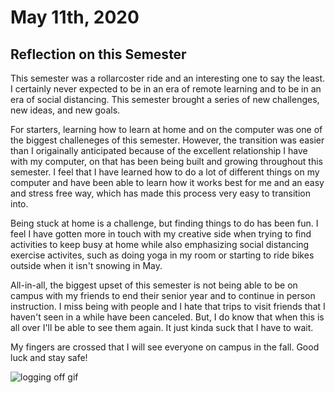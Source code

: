 # May 11th, 2020

## Reflection on this Semester

This semester was a rollarcoster ride and an interesting one to say the least. I certainly never expected to be in an era of remote learning and to be in an era of social distancing. This semester brought a series of new challenges, new ideas, and new goals.

For starters, learning how to learn at home and on the computer was one of the biggest challeneges of this semester. However, the transition was easier than I origainally anticipated because of the excellent relationship I have with my computer, on that has been being built and growing throughout this semester. I feel that I have learned how to do a lot of different things on my computer and have been able to learn how it works best for me and an easy and stress free way, which has made this process very easy to transition into.

Being stuck at home is a challenge, but finding things to do has been fun. I feel I have gotten more in touch with my creative side when trying to find activities to keep busy at home while also emphasizing social distancing exercise activites, such as doing yoga in my room or starting to ride bikes outside when it isn't snowing in May. 

All-in-all, the biggest upset of this semester is not being able to be on campus with my friends to end their senior year and to continue in person instruction. I miss being with people and I hate that trips to visit friends that I haven't seen in a while have been canceled. But, I do know that when this is all over I'll be able to see them again. It just kinda suck that I have to wait.

My fingers are crossed that I will see everyone on campus in the fall. Good luck and stay safe!

![logging off gif](https://media.tenor.com/images/6242fe9148874f9c0f488d3e78a99495/tenor.gif)